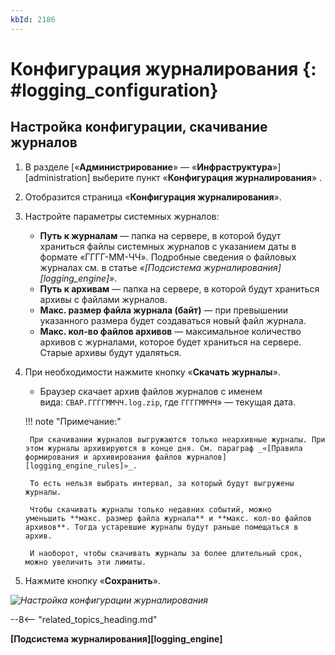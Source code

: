 ```yaml
---
kbId: 2186
---
```


# Конфигурация журналирования {: #logging_configuration}

## Настройка конфигурации, скачивание журналов

1. В разделе [«**Администрирование**» — «**Инфраструктура**»][administration] выберите пункт «**Конфигурация журналирования**» <i class=" fal  fa-scroll ">‌</i>.
2. Отобразится страница «**Конфигурация журналирования**».
3. Настройте параметры системных журналов:

    - **Путь к журналам** — папка на сервере, в которой будут храниться файлы системных журналов с указанием даты в формате «ГГГГ-ММ-ЧЧ». Подробные сведения о файловых журналах см. в статье _«[Подсистема журналирования][logging_engine]»_.
    - **Путь к архивам** — папка на сервере, в которой будут храниться архивы с файлами журналов.
    - **Макс. размер файла журнала (байт)** — при превышении указанного размера будет создаваться новый файл журнала.
    - **Макс. кол-во файлов архивов** — максимальное количество архивов с журналами, которое будет храниться на сервере. Старые архивы будут удаляться.

4. При необходимости нажмите кнопку «**Скачать журналы**».

    - Браузер скачает архив файлов журналов с именем вида: `CBAP.ГГГГММЧЧ.log.zip`, где `ГГГГММЧЧ`» — текущая дата.

    !!! note "Примечание:"

        При скачивании журналов выгружаются только неархивные журналы. При этом журналы архивируются в конце дня. См. параграф _«[Правила формирования и архивирования файлов журналов][logging_engine_rules]»_.
        
        То есть нельзя выбрать интервал, за который будут выгружены журналы.
        
        Чтобы скачивать журналы только недавних событий, можно уменьшить **макс. размер файла журнала** и **макс. кол-во файлов архивов**. Тогда устаревшие журналы будут раньше помещаться в архив. 
        
        И наоборот, чтобы скачивать журналы за более длительный срок, можно увеличить эти лимиты.

5. Нажмите кнопку «**Сохранить**».

_![Настройка конфигурации журналирования](logging_configuration_settings.png)_

--8<-- "related_topics_heading.md"

**[Подсистема журналирования][logging_engine]**
